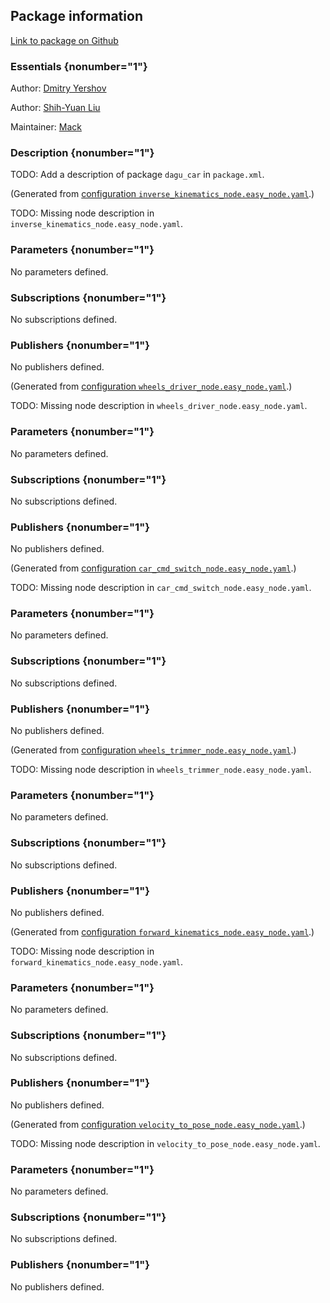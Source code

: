 <div id='dagu_car-autogenerated' markdown='1'>


<!-- do not edit this file, autogenerated -->

## Package information 

[Link to package on Github](github:org=duckietown,repo=Software,path=05-teleop/dagu_car,branch=master18)

### Essentials {nonumber="1"}

Author: [Dmitry Yershov](mailto:yershov@mit.edu)

Author: [Shih-Yuan Liu](mailto:syliu@mit.edu)

Maintainer: [Mack](mailto:mack@duckietown.org)

### Description {nonumber="1"}

TODO: Add a description of package `dagu_car` in `package.xml`.



</div>

<!-- file start -->

<div id='dagu_car-inverse_kinematics_node-autogenerated' markdown='1'>


<!-- do not edit this file, autogenerated -->

(Generated from [configuration `inverse_kinematics_node.easy_node.yaml`](github:org=duckietown,repo=Software,path=inverse_kinematics_node.easy_node.yaml,branch=master18).)

TODO: Missing node description in `inverse_kinematics_node.easy_node.yaml`.

### Parameters {nonumber="1"}

No parameters defined.

### Subscriptions {nonumber="1"}

No subscriptions defined.

### Publishers {nonumber="1"}

No publishers defined.



</div><!-- file start -->

<div id='dagu_car-wheels_driver_node-autogenerated' markdown='1'>


<!-- do not edit this file, autogenerated -->

(Generated from [configuration `wheels_driver_node.easy_node.yaml`](github:org=duckietown,repo=Software,path=wheels_driver_node.easy_node.yaml,branch=master18).)

TODO: Missing node description in `wheels_driver_node.easy_node.yaml`.

### Parameters {nonumber="1"}

No parameters defined.

### Subscriptions {nonumber="1"}

No subscriptions defined.

### Publishers {nonumber="1"}

No publishers defined.



</div><!-- file start -->

<div id='dagu_car-car_cmd_switch_node-autogenerated' markdown='1'>


<!-- do not edit this file, autogenerated -->

(Generated from [configuration `car_cmd_switch_node.easy_node.yaml`](github:org=duckietown,repo=Software,path=car_cmd_switch_node.easy_node.yaml,branch=master18).)

TODO: Missing node description in `car_cmd_switch_node.easy_node.yaml`.

### Parameters {nonumber="1"}

No parameters defined.

### Subscriptions {nonumber="1"}

No subscriptions defined.

### Publishers {nonumber="1"}

No publishers defined.



</div><!-- file start -->

<div id='dagu_car-wheels_trimmer_node-autogenerated' markdown='1'>


<!-- do not edit this file, autogenerated -->

(Generated from [configuration `wheels_trimmer_node.easy_node.yaml`](github:org=duckietown,repo=Software,path=wheels_trimmer_node.easy_node.yaml,branch=master18).)

TODO: Missing node description in `wheels_trimmer_node.easy_node.yaml`.

### Parameters {nonumber="1"}

No parameters defined.

### Subscriptions {nonumber="1"}

No subscriptions defined.

### Publishers {nonumber="1"}

No publishers defined.



</div><!-- file start -->

<div id='dagu_car-forward_kinematics_node-autogenerated' markdown='1'>


<!-- do not edit this file, autogenerated -->

(Generated from [configuration `forward_kinematics_node.easy_node.yaml`](github:org=duckietown,repo=Software,path=forward_kinematics_node.easy_node.yaml,branch=master18).)

TODO: Missing node description in `forward_kinematics_node.easy_node.yaml`.

### Parameters {nonumber="1"}

No parameters defined.

### Subscriptions {nonumber="1"}

No subscriptions defined.

### Publishers {nonumber="1"}

No publishers defined.



</div><!-- file start -->

<div id='dagu_car-velocity_to_pose_node-autogenerated' markdown='1'>


<!-- do not edit this file, autogenerated -->

(Generated from [configuration `velocity_to_pose_node.easy_node.yaml`](github:org=duckietown,repo=Software,path=velocity_to_pose_node.easy_node.yaml,branch=master18).)

TODO: Missing node description in `velocity_to_pose_node.easy_node.yaml`.

### Parameters {nonumber="1"}

No parameters defined.

### Subscriptions {nonumber="1"}

No subscriptions defined.

### Publishers {nonumber="1"}

No publishers defined.



</div>